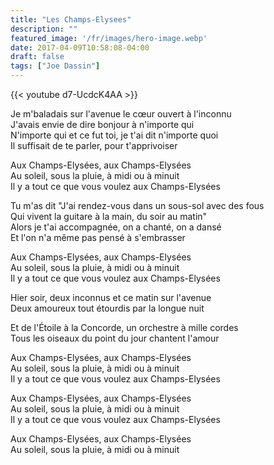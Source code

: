 ```yaml
---
title: "Les Champs-Elysees"
description: ""
featured_image: '/fr/images/hero-image.webp'
date: 2017-04-09T10:58:08-04:00
draft: false
tags: ["Joe Dassin"]
---
```


{{< youtube d7-UcdcK4AA >}}

Je m'baladais sur l'avenue le cœur ouvert à l'inconnu  
J'avais envie de dire bonjour à n'importe qui  
N'importe qui et ce fut toi, je t'ai dit n'importe quoi  
Il suffisait de te parler, pour t'apprivoiser

Aux Champs-Elysées, aux Champs-Elysées  
Au soleil, sous la pluie, à midi ou à minuit  
Il y a tout ce que vous voulez aux Champs-Elysées

Tu m'as dit "J'ai rendez-vous dans un sous-sol avec des fous  
Qui vivent la guitare à la main, du soir au matin"  
Alors je t'ai accompagnée, on a chanté, on a dansé  
Et l'on n'a même pas pensé à s'embrasser

Aux Champs-Elysées, aux Champs-Elysées  
Au soleil, sous la pluie, à midi ou à minuit  
Il y a tout ce que vous voulez aux Champs-Elysées

Hier soir, deux inconnus et ce matin sur l'avenue  
Deux amoureux tout étourdis par la longue nuit

Et de l'Étoile à la Concorde, un orchestre à mille cordes  
Tous les oiseaux du point du jour chantent l'amour

Aux Champs-Elysées, aux Champs-Elysées  
Au soleil, sous la pluie, à midi ou à minuit  
Il y a tout ce que vous voulez aux Champs-Elysées

Aux Champs-Elysées, aux Champs-Elysées  
Au soleil, sous la pluie, à midi ou à minuit  
Il y a tout ce que vous voulez aux Champs-Elysées

Aux Champs-Elysées, aux Champs-Elysées  
Au soleil, sous la pluie, à midi ou à minuit
